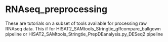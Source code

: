 # RNAseq_preprocessing
These are tutorials on a subset of tools available for processing raw RNAseq data. This if for HISAT2_SAMtools_Stringtie_gffcompare_ballgown pipeline or HISAT2_SAMtools_Stringtie_PrepDEanalysis.py_DESeq2 pipeline
